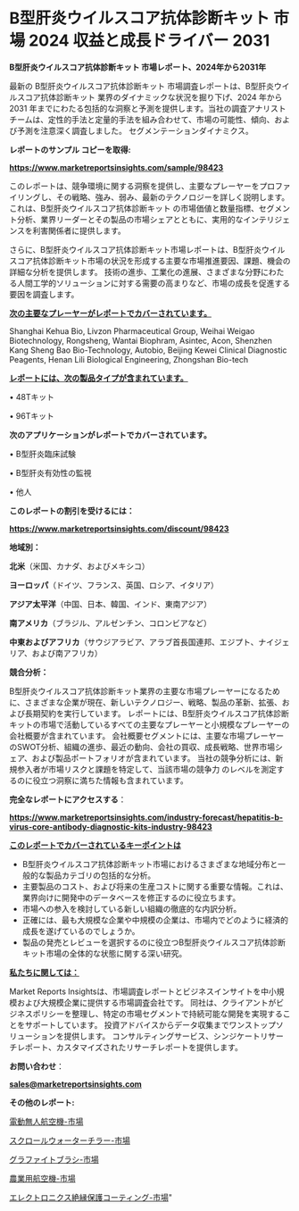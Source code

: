 # B型肝炎ウイルスコア抗体診断キット 市場 2024 収益と成長ドライバー 2031

<strong>B型肝炎ウイルスコア抗体診断キット 市場レポート、2024年から2031年</strong>

最新の B型肝炎ウイルスコア抗体診断キット 市場調査レポートは、B型肝炎ウイルスコア抗体診断キット 業界のダイナミックな状況を掘り下げ、2024 年から 2031 年までにわたる包括的な洞察と予測を提供します。当社の調査アナリスト チームは、定性的手法と定量的手法を組み合わせて、市場の可能性、傾向、および予測を注意深く調査しました。 セグメンテーションダイナミクス。



<strong>レポートのサンプル コピーを取得:</strong> <a href=https://www.marketreportsinsights.com/sample/98423>

<strong><u>https://www.marketreportsinsights.com/sample/98423</u></strong></a>

このレポートは、競争環境に関する洞察を提供し、主要なプレーヤーをプロファイリングし、その戦略、強み、弱み、最新のテクノロジーを詳しく説明します。 これは、B型肝炎ウイルスコア抗体診断キット の市場価値と数量指標、セグメント分析、業界リーダーとその製品の市場シェアとともに、実用的なインテリジェンスを利害関係者に提供します。

さらに、B型肝炎ウイルスコア抗体診断キット市場レポートは、B型肝炎ウイルスコア抗体診断キット市場の状況を形成する主要な市場推進要因、課題、機会の詳細な分析を提供します。 技術の進歩、工業化の進展、さまざまな分野にわたる人間工学的ソリューションに対する需要の高まりなど、市場の成長を促進する要因を調査します。



<strong><u>次の主要なプレーヤーがレポートでカバーされています。</u></strong>

Shanghai Kehua Bio, Livzon Pharmaceutical Group, Weihai Weigao Biotechnology, Rongsheng, Wantai Biophram, Asintec, Acon, Shenzhen Kang Sheng Bao Bio-Technology, Autobio, Beijing Kewei Clinical Diagnostic Peagents, Henan Lili Biological Engineering, Zhongshan Bio-tech



<strong><u><b>レポートには、次の製品タイプが含まれています。</b></u></strong>

• 48Tキット

• 96Tキット



<strong><b>次のアプリケーションがレポートでカバーされています。</b></strong>

• B型肝炎臨床試験

• B型肝炎有効性の監視

• 他人



<strong><b>このレポートの割引を受けるには：</b></strong><a href=https://www.marketreportsinsights.com/discount/98423>

<strong><u>https://www.marketreportsinsights.com/discount/98423</u></strong></a>



<strong>地域別：</strong>



<strong>北米</strong>（米国、カナダ、およびメキシコ）



<strong>ヨーロッパ</strong>（ドイツ、フランス、英国、ロシア、イタリア）



<strong>アジア太平洋</strong>（中国、日本、韓国、インド、東南アジア）



<strong>南アメリカ</strong>（ブラジル、アルゼンチン、コロンビアなど）



<strong>中東およびアフリカ</strong>（サウジアラビア、アラブ首長国連邦、エジプト、ナイジェリア、および南アフリカ）



<strong>競合分析：</strong>

B型肝炎ウイルスコア抗体診断キット業界の主要な市場プレーヤーになるために、さまざまな企業が現在、新しいテクノロジー、戦略、製品の革新、拡張、および長期契約を実行しています。 レポートには、B型肝炎ウイルスコア抗体診断キットの市場で活動しているすべての主要なプレーヤーと小規模なプレーヤーの会社概要が含まれています。 会社概要セグメントには、主要な市場プレーヤーのSWOT分析、組織の進歩、最近の動向、会社の買収、成長戦略、世界市場シェア、および製品ポートフォリオが含まれています。 当社の競争分析には、新規参入者が市場リスクと課題を特定して、当該市場の競争力 のレベルを測定するのに役立つ洞察に満ちた情報も含まれています。



<strong>完全なレポートにアクセスする</strong>：

<a href=https://www.marketreportsinsights.com/industry-forecast/hepatitis-b-virus-core-antibody-diagnostic-kits-industry-98423>

<strong><u>https://www.marketreportsinsights.com/industry-forecast/hepatitis-b-virus-core-antibody-diagnostic-kits-industry-98423</u></strong></a>



<strong><u><b>このレポートでカバーされているキーポイントは</b></u></strong>
<ul>
  <li>B型肝炎ウイルスコア抗体診断キット市場におけるさまざまな地域分布と一般的な製品カテゴリの包括的な分析。</li>
  <li>主要製品のコスト、および将来の生産コストに関する重要な情報。これは、業界向けに開発中のデータベースを修正するのに役立ちます。</li>
  <li>市場への参入を検討している新しい組織の徹底的な内訳分析。</li>
  <li>正確には、最も大規模な企業や中規模の企業は、市場内でどのように経済的成長を遂げているのでしょうか。</li>
  <li>製品の発売とレビューを選択するのに役立つB型肝炎ウイルスコア抗体診断キット市場の全体的な状態に関する深い研究。</li>
</ul>


<strong><u><b>私たちに関しては：</b></u></strong>

Market Reports Insightsは、市場調査レポートとビジネスインサイトを中小規模および大規模企業に提供する市場調査会社です。 同社は、クライアントがビジネスポリシーを整理し、特定の市場セグメントで持続可能な開発を実現することをサポートしています。 投資アドバイスからデータ収集までワンストップソリューションを提供します。 コンサルティングサービス、シンジケートリサーチレポート、カスタマイズされたリサーチレポートを提供します。



<strong><b>お問い合わせ</b></strong>：

<a href=mailto:sales@marketreportsinsights.com>

<strong><u>sales@marketreportsinsights.com</u></strong></a>



<strong>その他のレポート:</strong>

<a href=https://www.linkedin.com/pulse/電動無人航空機-市場-2023-年のダイナミクスとビジネストレンド-2030-ciltf/>電動無人航空機-市場</a>

<a href=https://www.linkedin.com/pulse/スクロールウォーターチラー-市場-2023-収益と成長ドライバー-2030-8rtpf/>スクロールウォーターチラー-市場</a>

<a href=https://www.linkedin.com/pulse/グラファイトブラシ-市場-2023-推進要因と成長機会-2030-pr-news-hub-8mhdf/>グラファイトブラシ-市場</a>

<a href=https://www.linkedin.com/pulse/農業用航空機-市場-2023-swot-分析と最新イノベーション-2030-ln1cc/>農業用航空機-市場</a>

<a href=https://www.linkedin.com/pulse/エレクトロニクス絶縁保護コーティング-市場-2023-収益と成長ドライバー-2030-pr-news-hub-ftoyf/>エレクトロニクス絶縁保護コーティング-市場</a>"
